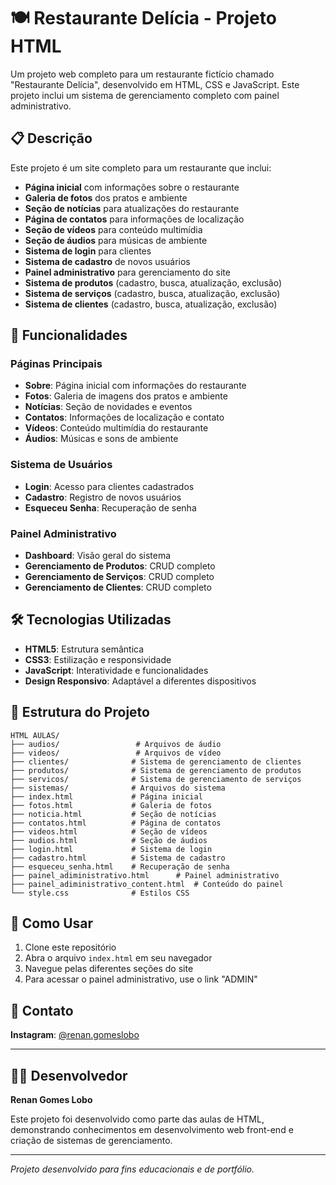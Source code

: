 # 🍽️ Restaurante Delícia - Projeto HTML

Um projeto web completo para um restaurante fictício chamado "Restaurante Delícia", desenvolvido em HTML, CSS e JavaScript. Este projeto inclui um sistema de gerenciamento completo com painel administrativo.

## 📋 Descrição

Este projeto é um site completo para um restaurante que inclui:

- **Página inicial** com informações sobre o restaurante
- **Galeria de fotos** dos pratos e ambiente
- **Seção de notícias** para atualizações do restaurante
- **Página de contatos** para informações de localização
- **Seção de vídeos** para conteúdo multimídia
- **Seção de áudios** para músicas de ambiente
- **Sistema de login** para clientes
- **Sistema de cadastro** de novos usuários
- **Painel administrativo** para gerenciamento do site
- **Sistema de produtos** (cadastro, busca, atualização, exclusão)
- **Sistema de serviços** (cadastro, busca, atualização, exclusão)
- **Sistema de clientes** (cadastro, busca, atualização, exclusão)

## 🚀 Funcionalidades

### Páginas Principais
- **Sobre**: Página inicial com informações do restaurante
- **Fotos**: Galeria de imagens dos pratos e ambiente
- **Notícias**: Seção de novidades e eventos
- **Contatos**: Informações de localização e contato
- **Vídeos**: Conteúdo multimídia do restaurante
- **Áudios**: Músicas e sons de ambiente

### Sistema de Usuários
- **Login**: Acesso para clientes cadastrados
- **Cadastro**: Registro de novos usuários
- **Esqueceu Senha**: Recuperação de senha

### Painel Administrativo
- **Dashboard**: Visão geral do sistema
- **Gerenciamento de Produtos**: CRUD completo
- **Gerenciamento de Serviços**: CRUD completo
- **Gerenciamento de Clientes**: CRUD completo

## 🛠️ Tecnologias Utilizadas

- **HTML5**: Estrutura semântica
- **CSS3**: Estilização e responsividade
- **JavaScript**: Interatividade e funcionalidades
- **Design Responsivo**: Adaptável a diferentes dispositivos

## 📁 Estrutura do Projeto

```
HTML AULAS/
├── audios/                 # Arquivos de áudio
├── videos/                 # Arquivos de vídeo
├── clientes/              # Sistema de gerenciamento de clientes
├── produtos/              # Sistema de gerenciamento de produtos
├── servicos/              # Sistema de gerenciamento de serviços
├── sistemas/              # Arquivos do sistema
├── index.html             # Página inicial
├── fotos.html             # Galeria de fotos
├── noticia.html           # Seção de notícias
├── contatos.html          # Página de contatos
├── videos.html            # Seção de vídeos
├── audios.html            # Seção de áudios
├── login.html             # Sistema de login
├── cadastro.html          # Sistema de cadastro
├── esqueceu_senha.html    # Recuperação de senha
├── painel_adiministrativo.html      # Painel administrativo
├── painel_adiministrativo_content.html  # Conteúdo do painel
└── style.css              # Estilos CSS
```

## 🎯 Como Usar

1. Clone este repositório
2. Abra o arquivo `index.html` em seu navegador
3. Navegue pelas diferentes seções do site
4. Para acessar o painel administrativo, use o link "ADMIN"

## 📸 Contato

**Instagram**: [@renan.gomeslobo](https://www.instagram.com/renan.gomeslobo)

---

## 👨‍💻 Desenvolvedor

**Renan Gomes Lobo**

Este projeto foi desenvolvido como parte das aulas de HTML, demonstrando conhecimentos em desenvolvimento web front-end e criação de sistemas de gerenciamento.

---

*Projeto desenvolvido para fins educacionais e de portfólio.* 